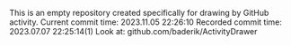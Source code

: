 This is an empty repository created specifically for drawing by GitHub activity.
Current commit time: 2023.11.05 22:26:10
Recorded commit time: 2023.07.07 22:25:14(1)
Look at: github.com/baderik/ActivityDrawer
